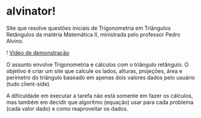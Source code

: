 # alvinator!
Site que resolve questões iniciais de Trigonometria em Triângulos Retângulos da matéria Matemática II, ministrada pelo professor Pedro Alvino.</strong>

! [Vídeo de demonstração](https://github.com/fabiopapaiss/alvinator/blob/master/alvinatorGif.gif)

O assunto envolve Trigonometria e cálculos com o triângulo retângulo. O objetivo é criar um site que calcule os lados, alturas, projeções, área e perímetro do triângulo baseado em apenas dois valores dados pelo usuário (tudo client-side).

A dificuldade em executar a tarefa não está somente em fazer os cálculos, mas também em decidir que algoritmo (equação) usar para cada problema (cada valor dado) e como reaproveitar os dados.
